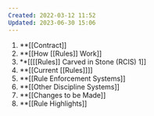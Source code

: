 ```yaml
---
Created: 2022-03-12 11:52
Updated: 2023-06-30 15:06
---
```

1. **[[Contract]]
2. **[[How [[Rules]] Work]]
3. **[[[[Rules]] Carved in Stone (RCIS) 1]]
4. **[[Current [[Rules]]]]
5. **[[Rule Enforcement Systems]]
6. **[[Other Discipline Systems]]
7. **[[Changes to be Made]]
8. **[[Rule Highlights]]


